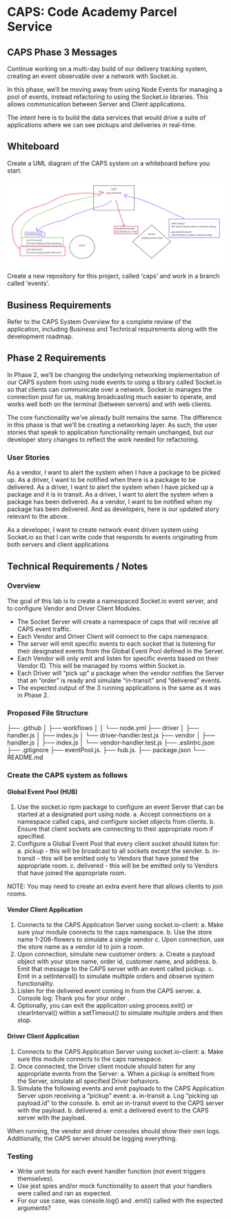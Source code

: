 # CAPS: Code Academy Parcel Service

## CAPS Phase 3 Messages

Continue working on a multi-day build of our delivery tracking system, creating an event observable over a network with Socket.io.

In this phase, we’ll be moving away from using Node Events for managing a pool of events, instead refactoring to using the Socket.io libraries. This allows communication between Server and Client applications.

The intent here is to build the data services that would drive a suite of applications where we can see pickups and deliveries in real-time.

## Whiteboard

Create a UML diagram of the CAPS system on a whiteboard before you start.

![CAPS Whiteboard: Phase 2](./img/event-emitter-whiteboard.png)

Create a new repository for this project, called 'caps' and work in a branch called 'events'.

## Business Requirements

Refer to the CAPS System Overview for a complete review of the application, including Business and Technical requirements along with the development roadmap.

## Phase 2 Requirements

In Phase 2, we’ll be changing the underlying networking implementation of our CAPS system from using node events to using a library called Socket.io so that clients can communicate over a network. Socket.io manages the connection pool for us, making broadcasting much easier to operate, and works well both on the terminal (between servers) and with web clients.

The core functionality we’ve already built remains the same. The difference in this phase is that we’ll be creating a networking layer. As such, the user stories that speak to application functionality remain unchanged, but our developer story changes to reflect the work needed for refactoring.

### User Stories

As a vendor, I want to alert the system when I have a package to be picked up.
As a driver, I want to be notified when there is a package to be delivered.
As a driver, I want to alert the system when I have picked up a package and it is in transit.
As a driver, I want to alert the system when a package has been delivered.
As a vendor, I want to be notified when my package has been delivered.
And as developers, here is our updated story relevant to the above.

As a developer, I want to create network event driven system using Socket.io so that I can write code that responds to events originating from both servers and client applications

## Technical Requirements / Notes

### Overview

The goal of this lab is to create a namespaced Socket.io event server, and to configure Vendor and Driver Client Modules.

- The Socket Server will create a namespace of caps that will receive all CAPS event traffic.
- Each Vendor and Driver Client will connect to the caps namespace.
- The server will emit specific events to each socket that is listening for their designated events from the Global Event Pool defined in the Server.
- Each Vendor will only emit and listen for specific events based on their Vendor ID. This will be managed by rooms within Socket.io.
- Each Driver will “pick up” a package when the vendor notifies the Server that an “order” is ready and simulate “in-transit” and “delivered” events.
- The expected output of the 3 running applications is the same as it was in Phase 2.

### Proposed File Structure

├── .github
│   ├── workflows
│   │   └── node.yml
├── driver
│   ├── handler.js
│   ├── index.js
│   └── driver-handler.test.js
├── vendor
│   ├── handler.js
│   ├── index.js
│   └── vendor-handler.test.js
├── .eslintrc.json
├── .gitignore
├── eventPool.js.
├── hub.js.
├── package.json
└── README.md

### Create the CAPS system as follows

#### Global Event Pool (HUB)

1. Use the socket.io npm package to configure an event Server that can be started at a designated port using node.
  a. Accept connections on a namespace called caps, and configure socket objects from clients.
  b. Ensure that client sockets are connecting to their appropriate room if specified.
2. Configure a Global Event Pool that every client socket should listen for:
  a. pickup - this will be broadcast to all sockets except the sender.
  b. in-transit - this will be emitted only to Vendors that have joined the appropriate room.
  c. delivered - this will be be emitted only to Vendors that have joined the appropriate room.

NOTE: You may need to create an extra event here that allows clients to join rooms.

#### Vendor Client Application

1. Connects to the CAPS Application Server using socket.io-client:
  a. Make sure your module connects to the caps namespace.
  b. Use the store name 1-206-flowers to simulate a single vendor
  c. Upon connection, use the store name as a vendor id to join a room.
2. Upon connection, simulate new customer orders:
  a. Create a payload object with your store name, order id, customer name, and address.
  b. Emit that message to the CAPS server with an event called pickup.
  c. Emit in a setInterval() to simulate multiple orders and observe system functionality.
3. Listen for the delivered event coming in from the CAPS server.
  a. Console log: Thank you for your order <customer-name>.
4. Optionally, you can exit the application using process.exit() or clearInterval(<interval-id>) within a setTimeout() to simulate multiple orders and then stop.

#### Driver Client Application

1. Connects to the CAPS Application Server using socket.io-client:
  a. Make sure this module connects to the caps namespace.
2. Once connected, the Driver client module should listen for any appropriate events from the Server:
  a. When a pickup is emitted from the Server, simulate all specified Driver behaviors.
3. Simulate the following events and emit payloads to the CAPS Application Server upon receiving a “pickup” event:
  a. in-transit
    a. Log “picking up payload.id” to the console.
    b. emit an in-transit event to the CAPS server with the payload.
  b. delivered
    a. emit a delivered event to the CAPS server with the payload.

When running, the vendor and driver consoles should show their own logs. Additionally, the CAPS server should be logging everything.

### Testing

- Write unit tests for each event handler function (not event triggers themselves).
- Use jest spies and/or mock functionality to assert that your handlers were called and ran as expected.
- For our use case, was console.log() and .emit() called with the expected arguments?
